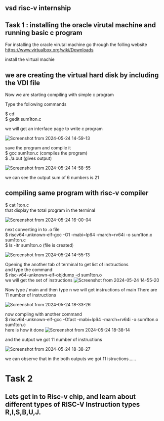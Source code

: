 vsd risc-v internship
-

Task 1 : installing the oracle virutal machine and running basic c program 
-
For installing the oracle virutal machine go through the folling website 
https://www.virtualbox.org/wiki/Downloads

install the virtual machie

 we are creating the virtual hard disk by including the VDI  file
 -
 
Now we are starting compiling with simple c program

Type the following commands

$ cd \
$ gedit sum1ton.c

we will get an interface page to write c program

![Screenshot from 2024-05-24 14-59-13](https://github.com/NavaneethKumar237/Risc-v-internship/assets/167600626/a7189e2e-6635-4e5e-8bab-f8978ce23981)

save the program and compile it \
$ gcc sum1ton.c                    (compiles the program) \
$ ./a.out                          (gives output)

![Screenshot from 2024-05-24 14-58-55](https://github.com/NavaneethKumar237/Risc-v-internship/assets/167600626/f756d24b-6a40-488d-8a84-1352dc12e98f)

we can see the output sum of 6 numbers is 21 

compiling same program with risc-v compiler
-
$ cat 1ton.c \
that display the total program in the terminal 

![Screenshot from 2024-05-24 16-00-04](https://github.com/NavaneethKumar237/Risc-v-internship/assets/167600626/e5f929ee-ba97-477f-a1a2-d1472797f3ec)


next converting in to .o file \
$ riscv64-unknown-elf-gcc -O1 -mabi=lp64 -march=rv64i -o sum1ton.o sum1ton.c \
$ ls -ltr sum1ton.o    (file is created)

![Screenshot from 2024-05-24 14-55-13](https://github.com/NavaneethKumar237/Risc-v-internship/assets/167600626/fb1494b4-57b8-4da9-89a7-3a415c79ad64)

Opening the another tab of terminal to get list of instructions \
and type the command \
$ risc-v64-unknown-elf-objdump -d sum1ton.o \
we will get the set of instructions
![Screenshot from 2024-05-24 14-55-20](https://github.com/NavaneethKumar237/Risc-v-internship/assets/167600626/acbfca4e-4c2b-45b2-88ae-14b8aa464687)

 Now type / main and then type n
 we will get instructions of main There are 11 number of instructions

 ![Screenshot from 2024-05-24 18-33-26](https://github.com/NavaneethKumar237/Risc-v-internship/assets/167600626/d195ebaa-6165-4f36-81fa-651e771ccec0)


now compling with another command \
$ riscv64-unknown-elf-gcc -Ofast -mabi=lp64 -march=rv64i -o sum1ton.o sum1ton.c \
here is how it done
![Screenshot from 2024-05-24 18-38-14](https://github.com/NavaneethKumar237/Risc-v-internship/assets/167600626/604e1603-6ccc-47ef-9531-27ad12bb17c0)

and the output we got 11 number of instructions

![Screenshot from 2024-05-24 18-38-27](https://github.com/NavaneethKumar237/Risc-v-internship/assets/167600626/1fda23bb-209b-4609-afb1-e8ede9d689db)

 we can observe that in the both outputs we got 11 istructions......

 Task 2
 =
 Lets get in to Risc-v chip, and learn about different types of RISC-V Instruction types R,I,S,B,U,J.
 -

 












